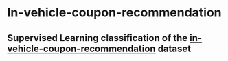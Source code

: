 # In-vehicle-coupon-recommendation
## Supervised Learning classification of the [in-vehicle-coupon-recommendation](https://archive.ics.uci.edu/dataset/603/in+vehicle+coupon+recommendation) dataset
